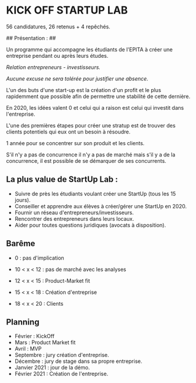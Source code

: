 # KICK OFF STARTUP LAB #



56 candidatures, 26 retenus + 4 repêchés.

## Présentation : ##

Un programme qui accompagne les étudiants de l'EPITA à créer une entreprise pendant ou après leurs études.

*Relation entrepreneurs - investisseurs.*

*Aucune excuse ne sera tolérée pour justifier une absence.*

L'un des buts d'une start-up est la création d'un profit et le plus rapidemment que possible afin de permettre une stabilité de cette dernière.

En 2020, les idées valent 0 et celui qui a raison est celui qui investit dans l'entreprise.

L'une des premières étapes pour créer une stratup est de trouver des clients potentiels qui eux ont un besoin à résoudre.

1 année pour se concentrer sur son produit et les clients.

S'il n'y a pas de concurrence il n'y a pas de marché mais s'il y a de la concurrence, il est possible de se démarquer de ses concurrents.

## La plus value de StartUp Lab : 

- Suivre de près les étudiants voulant créer une StartUp (tous les 15 jours).
- Conseiller et apprendre aux élèves à créer/gérer une StartUp en 2020.
- Fournir un réseau d'entrepreneurs/investisseurs.
- Rencontrer des entrepreneurs dans leurs locaux.
- Aider pour toutes questions juridiques (avocats à disposition).

## Barême ##

- 0 : pas d'implication

- 10 < x < 12 : pas de marché avec les analyses

- 12 < x < 15 : Product-Market fit

- 15 < x < 18 : Création d'entreprise

- 18 < x < 20 : Clients

## Planning ##

- Février : KickOff
- Mars : Product Market fit
- Avril : MVP
- Septembre : jury création d'entreprise.
- Décembre : jury de stage dans sa propre entreprise.
- Janvier 2021 : jour de la démo.
- Février 2021 : Création de l'entreprise.
